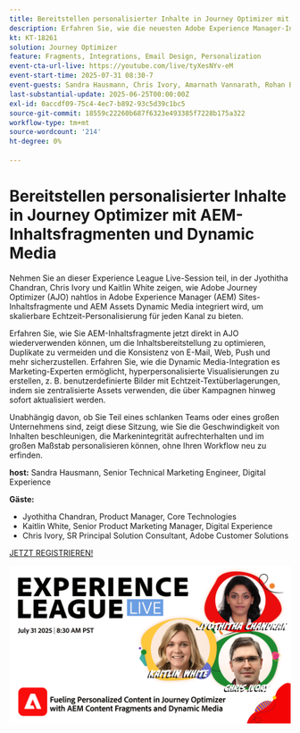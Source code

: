 ```yaml
---
title: Bereitstellen personalisierter Inhalte in Journey Optimizer mit AEM-Inhaltsfragmenten und Dynamic Media
description: Erfahren Sie, wie die neuesten Adobe Experience Manager-Integrationen in Adobe Journey Optimizer dazu beitragen können, die Inhaltsbereitstellung effizienter und effektiver zu gestalten
kt: KT-18261
solution: Journey Optimizer
feature: Fragments, Integrations, Email Design, Personalization
event-cta-url-live: https://youtube.com/live/tyXesNYv-eM
event-start-time: 2025-07-31 08:30-7
event-guests: Sandra Hausmann, Chris Ivory, Amarnath Vannarath, Rohan Bhatt
last-substantial-update: 2025-06-25T00:00:00Z
exl-id: 0accdf09-75c4-4ec7-b892-93c5d39c1bc5
source-git-commit: 18559c22260b687f6323e493385f7228b175a322
workflow-type: tm+mt
source-wordcount: '214'
ht-degree: 0%

---
```


# Bereitstellen personalisierter Inhalte in Journey Optimizer mit AEM-Inhaltsfragmenten und Dynamic Media

Nehmen Sie an dieser Experience League Live-Session teil, in der Jyothitha Chandran, Chris Ivory und Kaitlin White zeigen, wie Adobe Journey Optimizer (AJO) nahtlos in Adobe Experience Manager (AEM) Sites-Inhaltsfragmente und AEM Assets Dynamic Media integriert wird, um skalierbare Echtzeit-Personalisierung für jeden Kanal zu bieten.

Erfahren Sie, wie Sie AEM-Inhaltsfragmente jetzt direkt in AJO wiederverwenden können, um die Inhaltsbereitstellung zu optimieren, Duplikate zu vermeiden und die Konsistenz von E-Mail, Web, Push und mehr sicherzustellen. Erfahren Sie, wie die Dynamic Media-Integration es Marketing-Experten ermöglicht, hyperpersonalisierte Visualisierungen zu erstellen, z. B. benutzerdefinierte Bilder mit Echtzeit-Textüberlagerungen, indem sie zentralisierte Assets verwenden, die über Kampagnen hinweg sofort aktualisiert werden.

Unabhängig davon, ob Sie Teil eines schlanken Teams oder eines großen Unternehmens sind, zeigt diese Sitzung, wie Sie die Geschwindigkeit von Inhalten beschleunigen, die Markenintegrität aufrechterhalten und im großen Maßstab personalisieren können, ohne Ihren Workflow neu zu erfinden.

**host:**
Sandra Hausmann, Senior Technical Marketing Engineer, Digital Experience

**Gäste:**

* Jyothitha Chandran, Product Manager, Core Technologies
* Kaitlin White, Senior Product Marketing Manager, Digital Experience
* Chris Ivory, SR Principal Solution Consultant, Adobe Customer Solutions

[JETZT REGISTRIEREN!](https://engage.adobe.com/ExpLeagueLive-250731.html?sdid=QLD1P2NL&mv=other)


[![Webbanner](/help/experience-league-live/episodes/assets/WebBanner-31July2025.png)](https://www.youtube.com/live/VUysRFpD40Q)
